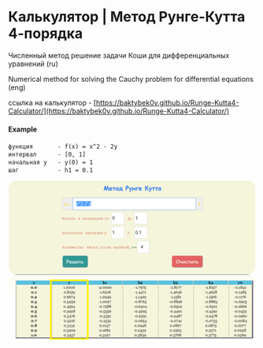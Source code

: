 # Калькулятор | Метод Рунге-Кутта 4-порядка

Численный метод решение задачи Коши для дифференциальных уравнений  (ru)

Numerical method for solving the Cauchy problem for differential equations (eng)

ссылка на калькулятор - [https://baktybek0v.github.io/Runge-Kutta4-Calculator/](https://baktybek0v.github.io/Runge-Kutta4-Calculator/)


#### Example

```
функция       - f(x) = x^2 - 2y   
интервал      - [0, 1]
начальная y   - y(0) = 1
шаг           - h1 = 0.1

```

![example](example.png)
